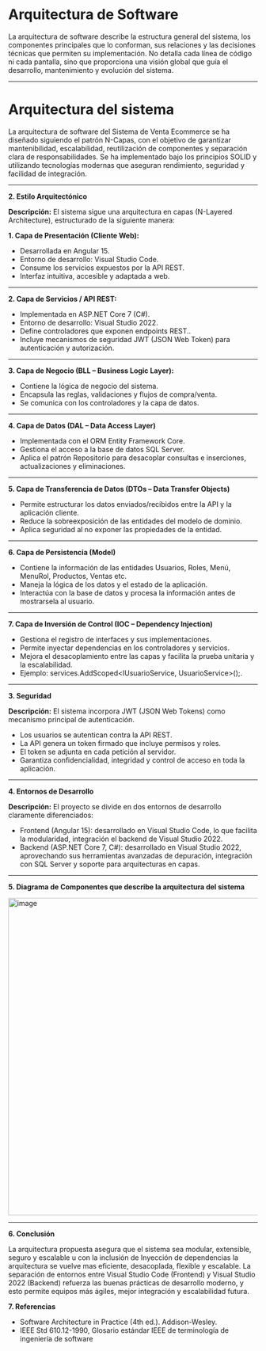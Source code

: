 # Arquitectura de Software
La arquitectura de software describe la estructura general del sistema, los componentes principales que lo conforman, sus relaciones y las decisiones técnicas que permiten su implementación. No detalla cada línea de código ni cada pantalla, sino que proporciona una visión global que guía el desarrollo, mantenimiento y evolución del sistema.

---

# Arquitectura del sistema

La arquitectura de software del Sistema de Venta Ecommerce se ha diseñado siguiendo el patrón N-Capas, con el objetivo de garantizar mantenibilidad, escalabilidad, reutilización de componentes y separación clara de responsabilidades.
Se ha implementado bajo los principios SOLID y utilizando tecnologías modernas que aseguran rendimiento, seguridad y facilidad de integración.

---

**2. Estilo Arquitectónico**

**Descripción:** El sistema sigue una arquitectura en capas (N-Layered Architecture), estructurado de la siguiente manera:

**1. Capa de Presentación (Cliente Web):**
  - Desarrollada en Angular 15.
  - Entorno de desarrollo: Visual Studio Code.
  - Consume los servicios expuestos por la API REST.
  - Interfaz intuitiva, accesible y adaptada a web.

---

**2. Capa de Servicios / API REST:**
  - Implementada en ASP.NET Core 7 (C#).
  - Entorno de desarrollo: Visual Studio 2022.
  - Define controladores que exponen endpoints REST..
  - Incluye mecanismos de seguridad JWT (JSON Web Token) para autenticación y autorización.

---

**3. Capa de Negocio (BLL – Business Logic Layer):**
  - Contiene la lógica de negocio del sistema.
  - Encapsula las reglas, validaciones y flujos de compra/venta.
  - Se comunica con los controladores y la capa de datos.
  

---


**4. Capa de Datos (DAL – Data Access Layer)**
  - Implementada con el ORM Entity Framework Core.
  - Gestiona el acceso a la base de datos SQL Server.
  - Aplica el patrón Repositorio para desacoplar consultas e inserciones, actualizaciones y eliminaciones.

---


**5. Capa de Transferencia de Datos (DTOs – Data Transfer Objects)**
  - Permite estructurar los datos enviados/recibidos entre la API y la aplicación cliente.
  - Reduce la sobreexposición de las entidades del modelo de dominio.
  - Aplica seguridad al no exponer las propiedades de la entidad.

---

**6. Capa de Persistencia (Model)**
  - Contiene la información de las entidades Usuarios, Roles, Menú, MenuRol, Productos, Ventas etc.
  - Maneja la lógica de los datos y el estado de la aplicación.
  - Interactúa con la base de datos y procesa la información antes de mostrarsela al usuario.

---

**7. Capa de Inversión de Control (IOC – Dependency Injection)**
  - Gestiona el registro de interfaces y sus implementaciones.
  - Permite inyectar dependencias en los controladores y servicios.
  - Mejora el desacoplamiento entre las capas y facilita la prueba unitaria y la escalabilidad.
  - Ejemplo: services.AddScoped<IUsuarioService, UsuarioService>();.

---


**3. Seguridad**

**Descripción:** El sistema incorpora JWT (JSON Web Tokens) como mecanismo principal de autenticación.
  - Los usuarios se autentican contra la API REST.
  - La API genera un token firmado que incluye permisos y roles.
  - El token se adjunta en cada petición al servidor.
  - Garantiza confidencialidad, integridad y control de acceso en toda la aplicación.

---

**4. Entornos de Desarrollo**

**Descripción:** El proyecto se divide en dos entornos de desarrollo claramente diferenciados:
  - Frontend (Angular 15): desarrollado en Visual Studio Code, lo que facilita la modularidad, integración el backend de Visual Studio 2022.
  - Backend (ASP.NET Core 7, C#): desarrollado en Visual Studio 2022, aprovechando sus herramientas avanzadas de depuración, integración con SQL Server y soporte para arquitecturas en capas.

---

**5. Diagrama de Componentes que describe la arquitectura del sistema**

<img width="803" height="641" alt="image" src="https://github.com/user-attachments/assets/46231e99-b4d4-4f55-ba55-8965a0a675e1" />


---

**6. Conclusión**

La arquitectura propuesta asegura que el sistema sea modular, extensible, seguro y escalable u con la inclusión de Inyección de dependencias la arquitectura se vuelve mas eficiente, desacoplada, flexible y escalable.
La separación de entornos entre Visual Studio Code (Frontend) y Visual Studio 2022 (Backend) refuerza las buenas prácticas de desarrollo moderno, y esto permite equipos más ágiles, mejor integración y escalabilidad futura.


**7. Referencias**

  - Software Architecture in Practice (4th ed.). Addison-Wesley.
  - IEEE Std 610.12-1990, Glosario estándar IEEE de terminología de ingeniería de software

    

  


